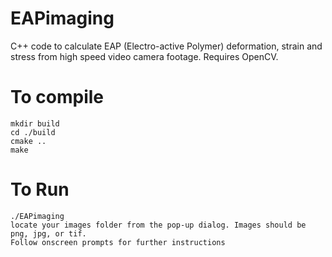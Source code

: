 # EAPimaging
C++ code to calculate EAP (Electro-active Polymer) deformation, strain and stress from high speed video camera footage. Requires OpenCV.

# To compile
    mkdir build
    cd ./build
    cmake ..
    make 

# To Run
    ./EAPimaging
    locate your images folder from the pop-up dialog. Images should be png, jpg, or tif.
    Follow onscreen prompts for further instructions

